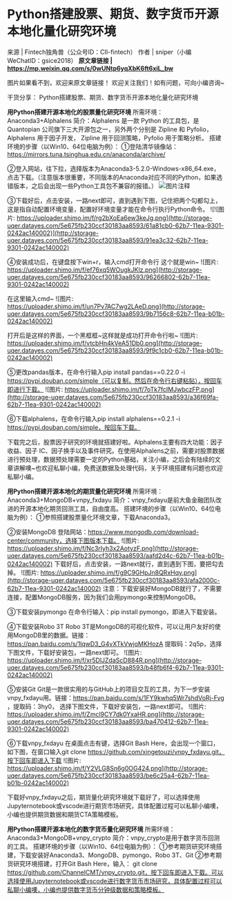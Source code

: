 # Python搭建股票、期货、数字货币开源本地化量化研究环境

来源 | Fintech独角兽（公众号ID：CII-fintech）
作者 | sniper（小编WeChatID：gsice2018）
**原文章链接 | https://mp.weixin.qq.com/s/0wUNtp6yqXbK6ft6xiL_bw**

图片如果看不到，欢迎来原文章链接！
欢迎关注我们！如有问题，可向小编咨询~



干货分享：
Python搭建股票、期货、数字货币开源本地化量化研究环境

**用Python搭建开源本地化的股票量化研究环境**
所需环境：Anaconda3+Alphalens
简介：Alphalens 是一款 Python 的工具包，是 Quantopian 公司旗下三大开源包之一，另外两个分别是 Zipline 和 Pyfolio，Alphalens 用于因子开发， Zipline 用于回测策略，Pyfolio 用于策略分析。
搭建环境的步骤（以Win10、64位电脑为例）：
①登陆清华镜像站：https://mirrors.tuna.tsinghua.edu.cn/anaconda/archive/

②登入网站，往下拉，选择版本为Anaconda3-5.2.0-Windows-x86_64.exe，点击下载。（注意版本很重要，不同版本的Anaconda对应不同的Python，如果选错版本，之后会出现一些Python工具包不兼容的报错。）
![![图片注释](http://storage-uqer.datayes.com/5e675fb230ccf30183aa8593/84b55970-62b7-11ea-b01b-0242ac140002)](http://storage-uqer.datayes.com/5e675fb230ccf30183aa8593/8d2fa5ce-62b7-11ea-9301-0242ac140002)

③下载好后，点击安装，一路next即可，直到遇到下图，记住把两个勾都勾上，这是指自动配置环境变量，配置好环境变量才能在命令行执行Python命令。
![![图片: https://uploader.shimo.im/f/rg2bXoEa6ew3keJg.png](http://storage-uqer.datayes.com/5e675fb230ccf30183aa8593/61a81cb0-62b7-11ea-9301-0242ac140002)](http://storage-uqer.datayes.com/5e675fb230ccf30183aa8593/91ea3c32-62b7-11ea-9301-0242ac140002)

④安装成功后，在键盘按下win+r，输入cmd打开命令行
这个就是win~
![图片: https://uploader.shimo.im/f/ef76xq5WOugkJKlz.png](http://storage-uqer.datayes.com/5e675fb230ccf30183aa8593/96266802-62b7-11ea-9301-0242ac140002)

在这里输入cmd~
![图片: https://uploader.shimo.im/f/un7Pv7AC7wg2LAeD.png](http://storage-uqer.datayes.com/5e675fb230ccf30183aa8593/9b7156c8-62b7-11ea-b01b-0242ac140002)

打开后是这样的界面，一个黑框框~这样就是成功打开命令行啦~
![图片: https://uploader.shimo.im/f/vtcbHn4kVeA51Db0.png](http://storage-uqer.datayes.com/5e675fb230ccf30183aa8593/9f9c1cb0-62b7-11ea-b01b-0242ac140002)


⑤更改pandas版本，在命令行输入pip install pandas==0.22.0 -i https://pypi.douban.com/simple（可以复制，然后在命令行右键粘贴），按回车即进行下载。
![图片: https://uploader.shimo.im/f/7oTk7fcIMJwbczFP.png](http://storage-uqer.datayes.com/5e675fb230ccf30183aa8593/a36f69fa-62b7-11ea-9301-0242ac140002)

⑥下载alphalens，在命令行输入pip install alphalens==0.2.1 -i https://pypi.douban.com/simple，按回车下载。


下载完之后，股票因子研究的环境就搭建好啦。Alphalens主要有四大功能：因子收益、因子 IC、因子换手以及事件研究。在使用Alphalens之前，需要对股票数据进行预处理，数据预处理需要一定的Python基础，关注小编，之后会有陆续的文章讲解噢~也欢迎私聊小编，免费送数据及处理代码，关于环境搭建有问题也欢迎私聊小编。


**用Python搭建开源本地化的期货量化研究环境**
所需环境：Anaconda3+MongoDB+vnpy_fxdayu
简介：vnpy_fxdayu是前大鱼金融团队改进的开源本地化期货回测工具，自由度高。
搭建环境的步骤（以Win10、64位电脑为例）：
①参照搭建股票量化环境文章，下载Anaconda3。

②安装MongoDB
登陆网站：https://www.mongodb.com/download-center/community，选择下图版本下载。
![图片: https://uploader.shimo.im/f/Nc3rIyh3x2AotyzF.png](http://storage-uqer.datayes.com/5e675fb230ccf30183aa8593/aafd2d4c-62b7-11ea-b01b-0242ac140002)
下载好后，点击安装，一路next就行，直到遇到下图，要把勾去掉。
![图片: https://uploader.shimo.im/f/g9C9GHpJn8QRxHqy.png](http://storage-uqer.datayes.com/5e675fb230ccf30183aa8593/afa2000c-62b7-11ea-9301-0242ac140002)
注意：下载安装好MongoDB就行了，不需要连接，配置MongoDB服务，因为我们会用pymongo来控制MongoDB。

③下载安装pymongo
在命令行输入：pip install pymongo，即进入下载安装。

④下载安装Robo 3T
Robo 3T是MongoDB的可视化软件，可以让用户友好的使用MongoDB里的数据。链接：https://pan.baidu.com/s/1lqwD3_G4vXTkVwjoMKHozA  提取码：2q5p，选择下图文件，下载好安装包，一路next即可。
![图片: https://uploader.shimo.im/f/xr5DlJZdaScD884R.png](http://storage-uqer.datayes.com/5e675fb230ccf30183aa8593/b48fb6f4-62b7-11ea-9301-0242ac140002)

⑤安装Git
Git是一款很实用的与GitHub上的项目交互的工具，为下一步安装vnpy_fxdayu用。链接：https://pan.baidu.com/s/1FY9kwhq5Wr7shdVoRj-Fvg ，提取码：3hy0， 选择下图文件，下载好安装包，一路next即可。
![图片: https://uploader.shimo.im/f/Zmcl9CY7dk0YxaHR.png](http://storage-uqer.datayes.com/5e675fb230ccf30183aa8593/ba470412-62b7-11ea-9301-0242ac140002)

⑥下载vnpy_fxdayu
在桌面点击有键，选择Git Bash Here，会出现一个窗口，如下图，在窗口输入git clone https://github.com/xingetouzi/vnpy_fxdayu.git，按下回车即进入下载
![图片: https://uploader.shimo.im/f/Y2VLG8Sn6g0OG424.png](http://storage-uqer.datayes.com/5e675fb230ccf30183aa8593/be6c25a4-62b7-11ea-b01b-0242ac140002)


下载好vnpy_fxdayu之后，期货量化研究环境就下载好了，可以选择使用Jupyternotebook或vscode进行期货市场研究，具体配置过程可以私聊小编噢，小编也提供期货数据和期货CTA策略模板。


**用Python搭建开源本地化的数字货币量化研究环境**
所需环境：Anaconda3+MongoDB+vnpy_crypto
简介：vnpy_crypto是用于数字货币回测的工具。
搭建环境的步骤（以Win10、64位电脑为例）：
①参考期货研究环境搭建，下载安装好Anaconda3、MongoDB、pymongo、Robo 3T、Git
②参考期货研究环境搭建，打开Git Bash Here，输入：
git clone https://github.com/ChannelCMT/vnpy_crypto.git，按下回车即进入下载。可以选择使用Jupyternotebook或vscode进行数字货币市场研究，具体配置过程可以私聊小编噢，小编也提供数字货币分钟级数据和策略模板。
